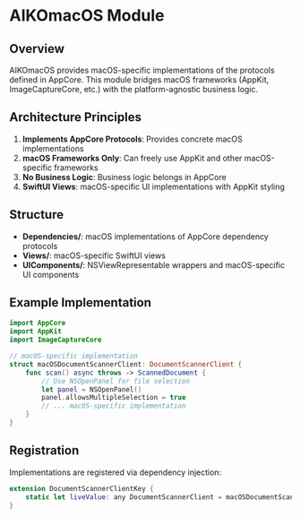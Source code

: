 # AIKOmacOS Module

## Overview

AIKOmacOS provides macOS-specific implementations of the protocols defined in AppCore. This module bridges macOS frameworks (AppKit, ImageCaptureCore, etc.) with the platform-agnostic business logic.

## Architecture Principles

1. **Implements AppCore Protocols**: Provides concrete macOS implementations
2. **macOS Frameworks Only**: Can freely use AppKit and other macOS-specific frameworks
3. **No Business Logic**: Business logic belongs in AppCore
4. **SwiftUI Views**: macOS-specific UI implementations with AppKit styling

## Structure

- **Dependencies/**: macOS implementations of AppCore dependency protocols
- **Views/**: macOS-specific SwiftUI views
- **UIComponents/**: NSViewRepresentable wrappers and macOS-specific UI components

## Example Implementation

```swift
import AppCore
import AppKit
import ImageCaptureCore

// macOS-specific implementation
struct macOSDocumentScannerClient: DocumentScannerClient {
    func scan() async throws -> ScannedDocument {
        // Use NSOpenPanel for file selection
        let panel = NSOpenPanel()
        panel.allowsMultipleSelection = true
        // ... macOS-specific implementation
    }
}
```

## Registration

Implementations are registered via dependency injection:

```swift
extension DocumentScannerClientKey {
    static let liveValue: any DocumentScannerClient = macOSDocumentScannerClient()
}
```